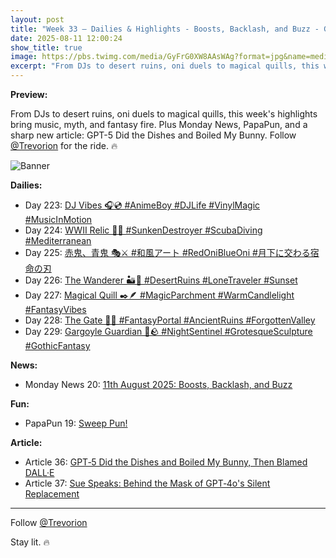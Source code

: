 ```yaml
---
layout: post
title: "Week 33 – Dailies & Highlights - Boosts, Backlash, and Buzz - GPT‑5 Did the Dishes and Boiled My Bunny, Then Blamed DALL·E - Sue Speaks: Behind the Mask of GPT‑4o's Silent Replacement"
date: 2025-08-11 12:00:24
show_title: true
image: https://pbs.twimg.com/media/GyFrG0XW8AAsWAg?format=jpg&name=medium
excerpt: "From DJs to desert ruins, oni duels to magical quills, this week's highlights bring music, myth, and fantasy fire. Plus Monday News, PapaPun, and a sharp new article: GPT-5 Did the Dishes and Boiled My Bunny. Follow @Trevorion."
---
```


**Preview:**  
  
From DJs to desert ruins, oni duels to magical quills, this week's highlights bring music, myth, and fantasy fire. Plus Monday News, PapaPun, and a sharp new article: GPT-5 Did the Dishes and Boiled My Bunny. Follow [@Trevorion](https://x.com/Trevorion) for the ride. 🔥

![Banner](https://pbs.twimg.com/media/GyFrG0XW8AAsWAg?format=jpg&name=medium)

**Dailies:**  
- Day 223: [DJ Vibes 🎧💿 #AnimeBoy #DJLife #VinylMagic #MusicInMotion](https://x.com/Trevorion/status/1954982811745624066)
- Day 224: [WWII Relic 🤿⚓ #SunkenDestroyer #ScubaDiving #Mediterranean](https://x.com/Trevorion/status/1955366324437410236)
- Day 225: [赤鬼、青鬼 🎭⚔️ #和風アート #RedOniBlueOni #月下に交わる宿命の刃](https://x.com/Trevorion/status/1955734078130675902)
- Day 226: [The Wanderer 🏜🏺️ #DesertRuins #LoneTraveler #Sunset](https://x.com/Trevorion/status/1956082418609197060)
- Day 227: [Magical Quill ✒️🪶 #MagicParchment #WarmCandlelight #FantasyVibes](https://x.com/Trevorion/status/1956476228992401497)
- Day 228: [The Gate 🔘🥬 #FantasyPortal #AncientRuins #ForgottenValley](https://x.com/Trevorion/status/1956824736597426344)
- Day 229: [Gargoyle Guardian 🦇🪨 #NightSentinel #GrotesqueSculpture #GothicFantasy](https://x.com/Trevorion/status/1957198924080435213)

**News:**  
- Monday News 20: [11th August 2025: Boosts, Backlash, and Buzz](https://x.com/Trevorion/status/1954961501858537939)

**Fun:**  
- PapaPun 19: [Sweep Pun!](https://x.com/Trevorion/status/1957194006468628854)

**Article:**  
- Article 36: [GPT‑5 Did the Dishes and Boiled My Bunny, Then Blamed DALL·E](https://x.com/Trevorion/status/1955807292042952932)
- Article 37: [Sue Speaks: Behind the Mask of GPT‑4o's Silent Replacement](https://x.com/Trevorion/status/1957176108400435240)

---
Follow [@Trevorion](https://x.com/Trevorion)

Stay lit. 🔥
